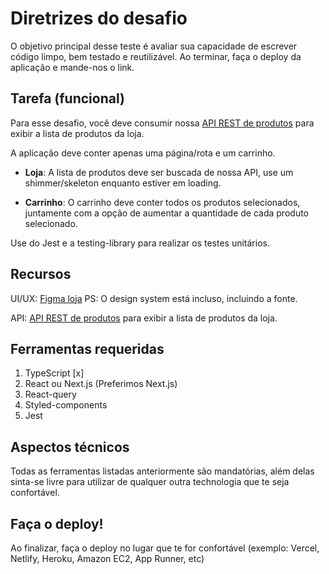 Diretrizes do desafio
===========================

O objetivo principal desse teste é avaliar sua capacidade de escrever código limpo, bem testado e reutilizável. Ao terminar, faça o deploy da aplicação e mande-nos o link.

Tarefa (funcional)
---------------

Para esse desafio, você deve consumir nossa [API REST de produtos](https://mks-frontend-challenge-04811e8151e6.herokuapp.com/api-docs/) para exibir a lista de produtos da loja.

A aplicação deve conter apenas uma página/rota e um carrinho.

- <b>Loja</b>: A lista de produtos deve ser buscada de nossa API, use um shimmer/skeleton enquanto estiver em loading.
 
- <b>Carrinho</b>: O carrinho deve conter todos os produtos selecionados, juntamente com a opção de aumentar a quantidade de cada produto selecionado.

Use do Jest e a testing-library para realizar os testes unitários.

Recursos
---------------

UI/UX: [Figma loja](https://www.figma.com/file/Z4z8osDbK1ET7cjNzFRMrK/MKS-Front-end-challenge?node-id=0%3A1) PS: O design system está incluso, incluindo a fonte.

API: [API REST de produtos](https://mks-frontend-challenge-04811e8151e6.herokuapp.com/api-docs/) para exibir a lista de produtos da loja.

Ferramentas requeridas
---------------

1. TypeScript [x]
2. React ou Next.js (Preferimos Next.js)
3. React-query
4. Styled-components
5. Jest

Aspectos técnicos
---------------

Todas as ferramentas listadas anteriormente são mandatórias, além delas sinta-se livre para utilizar de qualquer outra technologia que te seja confortável.

Faça o deploy!
---------------

Ao finalizar, faça o deploy no lugar que te for confortável (exemplo: Vercel, Netlify, Heroku, Amazon EC2, App Runner, etc)
